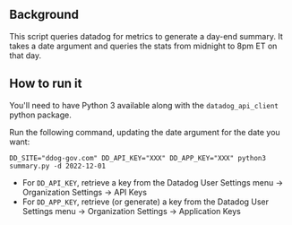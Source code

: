 ## Background

This script queries datadog for metrics to generate a day-end summary. It takes a date argument and queries the stats from midnight to 8pm ET on that day.

## How to run it

You'll need to have Python 3 available along with the `datadog_api_client` python package.

Run the following command, updating the date argument for the date you want:

`DD_SITE="ddog-gov.com" DD_API_KEY="XXX" DD_APP_KEY="XXX" python3 summary.py -d 2022-12-01`

- For `DD_API_KEY`, retrieve a key from the Datadog User Settings menu -> Organization Settings -> API Keys
- For `DD_APP_KEY`, retrieve (or generate) a key from the Datadog User Settings menu -> Organization Settings -> Application Keys
